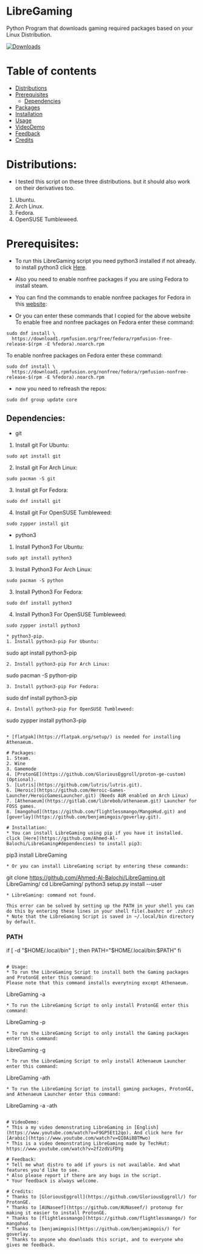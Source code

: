 # LibreGaming
Python Program that downloads gaming required packages based on your Linux Distribution.

[![Downloads](https://static.pepy.tech/personalized-badge/libregaming?period=total&units=international_system&left_color=black&right_color=brightgreen&left_text=Downloads)](https://pepy.tech/project/libregaming)

Table of contents
=================

 - [Distributions](#Distributions)
 - [Prerequisites](#Prerequisites)
     - [Dependencies](#Dependencies)
 - [Packages](#Packages)
 - [Installation](#Installation)
 - [Usage](#Usage)
 - [VideoDemo](#VideoDemo)
 - [Feedback](#Feedback)
 - [Credits](#Credits)


# Distributions:
* I tested this script on these three distributions. but it should also work on their derivatives too.
1. Ubuntu.
2. Arch Linux.
3. Fedora.
4. OpenSUSE Tumbleweed.

# Prerequisites:
* To run this LibreGaming script you need python3 installed if not already. to install python3 click [Here](https://github.com/Ahmed-Al-Balochi/LibreGaming#dependencies).
* Also you need to enable nonfree packages if you are using Fedora to install steam.
* You can find the commands to enable nonfree packages for Fedora in this [website](https://docs.fedoraproject.org/en-US/quick-docs/setup_rpmfusion/#proc_enabling-the-rpmfusion-repositories-using-command-line-utilities_enabling-the-rpmfusion-repositories):

* Or you can enter these commands that I copied for the above website
To enable free and nonfree packages on Fedora enter these command:
```
sudo dnf install \
  https://download1.rpmfusion.org/free/fedora/rpmfusion-free-release-$(rpm -E %fedora).noarch.rpm
```
To enable nonfree packages on Fedora enter these command:
```
sudo dnf install \
  https://download1.rpmfusion.org/nonfree/fedora/rpmfusion-nonfree-release-$(rpm -E %fedora).noarch.rpm
```
* now you need to refreash the repos:
```
sudo dnf group update core
```
## Dependencies:
* git
1. Install git For Ubuntu:
```
sudo apt install git
```
2. Install git For Arch Linux:
```
sudo pacman -S git
```
3. Install git For Fedora:
```
sudo dnf install git
```
4. Install git For OpenSUSE Tumbleweed:
```
sudo zypper install git
```

* python3
1. Install Python3 For Ubuntu:
```
sudo apt install python3
```
3. Install Python3 For Arch Linux:
```
sudo pacman -S python
```
3. Install Python3 For Fedora:
```
sudo dnf install python3
```
4. Install Python3 For OpenSUSE Tumbleweed:
```
sudo zypper install python3

* python3-pip.
1. Install python3-pip For Ubuntu:
```
sudo apt install python3-pip
```
2. Install python3-pip For Arch Linux:
```
sudo pacman -S python-pip
```
3. Install python3-pip For Fedora:
```
sudo dnf install python3-pip
```
4. Install python3-pip For OpenSUSE Tumbleweed:
```
sudo zypper install python3-pip
```

* [flatpak](https://flatpak.org/setup/) is needed for installing Athenaeum.

# Packages:
1. Steam.
2. Wine
3. Gamemode
4. [ProtonGE](https://github.com/GloriousEggroll/proton-ge-custom)(Optional).
5. [Lutris](https://github.com/lutris/lutris.git).
6. [Heroic](https://github.com/Heroic-Games-Launcher/HeroicGamesLauncher.git) (Needs AUR enabled on Arch Linux)
7. [Athenaeum](https://gitlab.com/librebob/athenaeum.git) Launcher for FOSS games.
8. [mangohud](https://github.com/flightlessmango/MangoHud.git) and [goverlay](https://github.com/benjamimgois/goverlay.git).

# Installation:
* You can install LibreGaming using pip if you have it installed. click [Here](https://github.com/Ahmed-Al-Balochi/LibreGaming#dependencies) to install pip3:
```
pip3 install LibreGaming
```
* Or you can install LibreGaming script by entering these commands:
```
git clone https://github.com/Ahmed-Al-Balochi/LibreGaming.git LibreGaming/ 
cd LibreGaming/
python3 setup.py install --user

```
* LibreGaming: command not found. 

This error can be solved by setting up the PATH in your shell you can do this by entering these lines in your shell file(.bashrc or .zshrc)
* Note that the LibreGaming Script is saved in ~/.local/bin directory by default.
```
### PATH

if [ -d "$HOME/.local/bin" ] ;
  then PATH="$HOME/.local/bin:$PATH"
fi
```

# Usage:
* To run the LibreGaming Script to install both the Gaming packages and ProtonGE enter this command:
Please note that this command installs everytning except Athenaeum.
```
LibreGaming -a
```
* To run the LibreGaming Script to only install ProtonGE enter this command:
```
LibreGaming -p
```
* To run the LibreGaming Script to only install the Gaming packages enter this command:
```
LibreGaming -g
```
* To run the LibreGaming Script to only install Athenaeum Launcher enter this command:
```
LibreGaming -ath
```
* To run the LibreGaming Script to install gaming packages, ProtonGE, and Athenaeum Launcher enter this command:
```
LibreGaming -a -ath
```

# VideoDemo:
* This a my video demonstrating LibreGaming in [English](https://www.youtube.com/watch?v=F9GP5Et12qo). And click here for [Arabic](https://www.youtube.com/watch?v=QI8Ai8BTMwo)
* This is a video demonstrating LibreGaming made by TechHut:
https://www.youtube.com/watch?v=2f2zdViFDYg

# Feedback:
* Tell me what distro to add if yours is not available. And what features you'd like to see.
* Also please report if there are any bugs in the script.
* Your feedback is always welcome.

# Credits:
* Thanks to [GloriousEggroll](https://github.com/GloriousEggroll/) for ProtonGE.
* Thanks to [AUNaseef](https://github.com/AUNaseef/) protonup for making it easier to install ProtonGE.
* Thanks to [flightlessmango](https://github.com/flightlessmango/) for mangohud.
* Thanks to [benjamimgois](https://github.com/benjamimgois/) for goverlay.
* Thanks to anyone who downloads this script, and to everyone who gives me feedback.  
